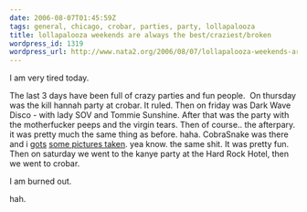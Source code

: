 ```yaml
---
date: 2006-08-07T01:45:59Z
tags: general, chicago, crobar, parties, party, lollapalooza
title: lollapalooza weekends are always the best/craziest/broken
wordpress_id: 1319
wordpress_url: http://www.nata2.org/2006/08/07/lollapalooza-weekends-are-always-the-bestcraziestbroken/
---
```


I am very tired today.

The last 3 days have been full of crazy parties and fun people.  On thursday was the kill hannah party at crobar. It ruled. Then on friday was Dark Wave Disco - with lady SOV and Tommie Sunshine. After that was the party with the motherfucker peeps and the virgin tears. Then of course.. the afterpary. it was pretty much the same thing as before. haha. CobraSnake was there and i <a href="http://thecobrasnake.com/partyphotos/chichgoice/IMG_8064.html">gots</a> <a href="http://thecobrasnake.com/partyphotos/chichgoice/IMG_8164.html">some pictures taken</a>. yea know. the same shit. It was pretty fun. Then on saturday we went to the kanye party at the Hard Rock Hotel, then we went to crobar.

I am burned out.

hah.
